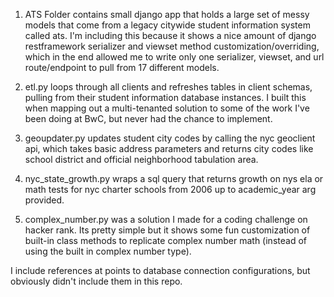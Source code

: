 1. ATS Folder contains small django app that holds a large set of messy models that come from a legacy citywide student information system called ats. I'm including this because it shows a nice amount of django restframework serializer and viewset method customization/overriding, which in the end allowed me to write only one serializer, viewset, and url route/endpoint to pull from 17 different models.

2. etl.py loops through all clients and refreshes tables in client schemas, pulling from their student information database instances. I built this when mapping out a multi-tenanted solution to some of the work I've been doing at BwC, but never had the chance to implement.

3. geoupdater.py updates student city codes by calling the nyc geoclient api, which takes basic address parameters and returns city codes like school district and official neighborhood tabulation area.

4. nyc_state_growth.py wraps a sql query that returns growth on nys ela or math tests for nyc charter schools from 2006 up to academic_year arg provided.

5. complex_number.py was a solution I made for a coding challenge on hacker rank. Its pretty simple but it shows some fun customization of built-in class methods to replicate complex number math (instead of using the built in complex number type).

I include references at points to database connection configurations, but obviously didn't include them in this repo.